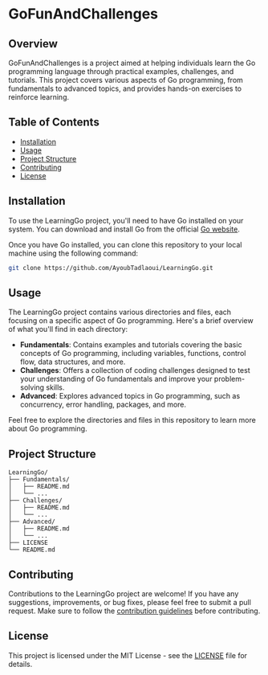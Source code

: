 # GoFunAndChallenges


## Overview
GoFunAndChallenges is a project aimed at helping individuals learn the Go programming language through practical examples, challenges, and tutorials. This project covers various aspects of Go programming, from fundamentals to advanced topics, and provides hands-on exercises to reinforce learning.

## Table of Contents
- [Installation](#installation)
- [Usage](#usage)
- [Project Structure](#project-structure)
- [Contributing](#contributing)
- [License](#license)

## Installation
To use the LearningGo project, you'll need to have Go installed on your system. You can download and install Go from the official [Go website](https://golang.org/).

Once you have Go installed, you can clone this repository to your local machine using the following command:
```bash
git clone https://github.com/AyoubTadlaoui/LearningGo.git
```

## Usage
The LearningGo project contains various directories and files, each focusing on a specific aspect of Go programming. Here's a brief overview of what you'll find in each directory:

- **Fundamentals**: Contains examples and tutorials covering the basic concepts of Go programming, including variables, functions, control flow, data structures, and more.
- **Challenges**: Offers a collection of coding challenges designed to test your understanding of Go fundamentals and improve your problem-solving skills.
- **Advanced**: Explores advanced topics in Go programming, such as concurrency, error handling, packages, and more.

Feel free to explore the directories and files in this repository to learn more about Go programming.

## Project Structure
```
LearningGo/
├── Fundamentals/
│   ├── README.md
│   └── ...
├── Challenges/
│   ├── README.md
│   └── ...
├── Advanced/
│   ├── README.md
│   └── ...
├── LICENSE
└── README.md
```

## Contributing
Contributions to the LearningGo project are welcome! If you have any suggestions, improvements, or bug fixes, please feel free to submit a pull request. Make sure to follow the [contribution guidelines](CONTRIBUTING.md) before contributing.

## License
This project is licensed under the MIT License - see the [LICENSE](LICENSE) file for details.

